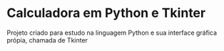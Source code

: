 # Calculadora em Python e Tkinter
 Projeto criado para estudo na linguagem Python e sua interface gráfica própia, chamada de Tkinter
